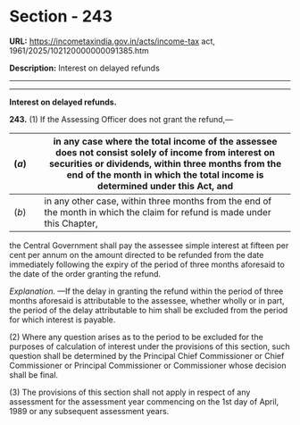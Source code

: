 # Section - 243

**URL:** https://incometaxindia.gov.in/acts/income-tax act, 1961/2025/102120000000091385.htm

**Description:** Interest on delayed refunds

---

****

**Interest on delayed refunds.**

**243.** (1) If the Assessing Officer does not grant the refund,—

(_a_) |  |  in any case where the total income of the assessee does not consist solely of income from interest on securities or dividends, within three months from the end of the month in which the total income is determined under this Act, and  
---|---|---  
(_b_) |  |  in any other case, within three months from the end of the month in which the claim for refund is made under this Chapter,  
  
the Central Government shall pay the assessee simple interest at fifteen per cent per annum on the amount directed to be refunded from the date immediately following the expiry of the period of three months aforesaid to the date of the order granting the refund.

_Explanation._ —If the delay in granting the refund within the period of three months aforesaid is attributable to the assessee, whether wholly or in part, the period of the delay attributable to him shall be excluded from the period for which interest is payable.

(2) Where any question arises as to the period to be excluded for the purposes of calculation of interest under the provisions of this section, such question shall be determined by the Principal Chief Commissioner or Chief Commissioner or Principal Commissioner or Commissioner whose decision shall be final.

(3) The provisions of this section shall not apply in respect of any assessment for the assessment year commencing on the 1st day of April, 1989 or any subsequent assessment years.